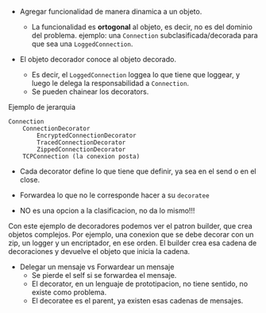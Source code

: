 - Agregar funcionalidad de manera dinamica a un objeto.
	- La funcionalidad es **ortogonal** al objeto, es decir, no es del dominio del problema.
ejemplo: una `Connection` subclasificada/decorada para que sea una `LoggedConnection`.

- El objeto decorador conoce al objeto decorado. 
	- Es decir, el `LoggedConnection` loggea lo que tiene que loggear, y luego le delega la responsabilidad a `Connection`. 
	- Se pueden chainear los decorators.

Ejemplo de jerarquia
```smalltalk
Connection
	ConnectionDecorator
		EncryptedConnectionDecorator
		TracedConnectionDecorator
		ZippedConnectionDecorator
	TCPConnection (la conexion posta)
```
- Cada decorator define lo que tiene que definir, ya sea en el send o en el close. 
- Forwardea lo que no le corresponde hacer a su `decoratee`




- NO es una opcion a la clasificacion, no da lo mismo!!!



Con este ejemplo de decoradores podemos ver el patron builder, que crea objetos complejos. 
Por ejemplo, una conexion que se debe decorar con un zip, un logger y un encriptador, en ese orden. El builder crea esa cadena de decoraciones y devuelve el objeto que inicia la cadena.


- Delegar un mensaje vs Forwardear un mensaje
	- Se pierde el self si se forwardea el mensaje.
	- El decorator, en un lenguaje de prototipacion, no tiene sentido, no existe como problema.
	- El decoratee es el parent, ya existen esas cadenas de mensajes.